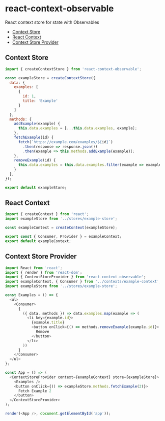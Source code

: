 # react-context-observable
React context store for state with Observables

- [Context Store](#context-store)
- [React Context](#react-context)
- [Context Store Provider](#context-store-provider)

## Context Store
```javascript
import { createContextStore } from 'react-context-observable';

const exampleStore = createContextStore({
  data: {
    examples: [
      {
        id: 1,
        title: 'Example'
      }
    ]
  },
  methods: {
    addExample(example) {
      this.data.examples = [...this.data.examples, example];
    },
    fetchExample(id) {
      fetch(`https://example.com/examples/${id}`)
        .then(response => response.json())
        .then(example => this.methods.addExample(example));
    },
    removeExample(id) {
      this.data.examples = this.data.examples.filter(example => example.id !== id);
    }
  },
});

export default exampleStore;
```

## React Context
```javascript
import { createContext } from 'react';
import exampleStore from '../stores/example-store';

const exampleContext = createContext(exampleStore);

export const { Consumer, Provider } = exampleContext;
export default exampleContext;
```

## Context Store Provider
```javascript
import React from 'react';
import { render } from 'react-dom';
import { ContextStoreProvider } from 'react-context-observable';
import exampleContext, { Consumer } from '../contexts/example-context';
import exampleStore from '../stores/example-store';

const Examples = () => {
  <ul>
    <Consumer>
      {
        ({ data, methods }) => data.examples.map(example => (
          <li key={example.id}>
            {example.title}
            <button onClick={() => methods.removeExample(example.id)}>
              Remove
            </button>
          </li>
        ))
      }
    </Consumer>
  </ul>
};

const App = () => (
  <ContextStoreProvider context={exampleContext} store={exampleStore}>
    <Examples />
    <button onClick={() => exampleStore.methods.fetchExample(2)}>
      Fetch Example 2
    </button>
  </ContextStoreProvider>
);

render(<App />, document.getElementById('app'));
```
